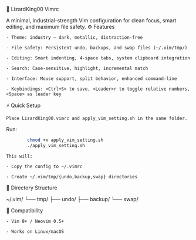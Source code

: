 🦎 LizardKing00 Vimrc

A minimal, industrial-strength Vim configuration for clean focus, smart editing, and maximum file safety.
⚙️ Features

    - Theme: industry — dark, metallic, distraction-free

    - File safety: Persistent undo, backups, and swap files (~/.vim/tmp/)

    - Editing: Smart indenting, 4-space tabs, system clipboard integration

    - Search: Case-sensitive, highlight, incremental match

    - Interface: Mouse support, split behavior, enhanced command-line

    - Keybindings: <Ctrl+S> to save, <Leader>r to toggle relative numbers, <Space> as leader key

⚡ Quick Setup

    Place LizardKing00.vimrc and apply_vim_setting.sh in the same folder.

Run:
```bash
        chmod +x apply_vim_setting.sh
        ./apply_vim_setting.sh
```
    This will:

    - Copy the config to ~/.vimrc

    - Create ~/.vim/tmp/{undo,backup,swap} directories

📁 Directory Structure

~/.vim/
└── tmp/
    ├── undo/
    ├── backup/
    └── swap/

🐍 Compatibility

    - Vim 8+ / Neovim 0.5+

    - Works on Linux/macOS
